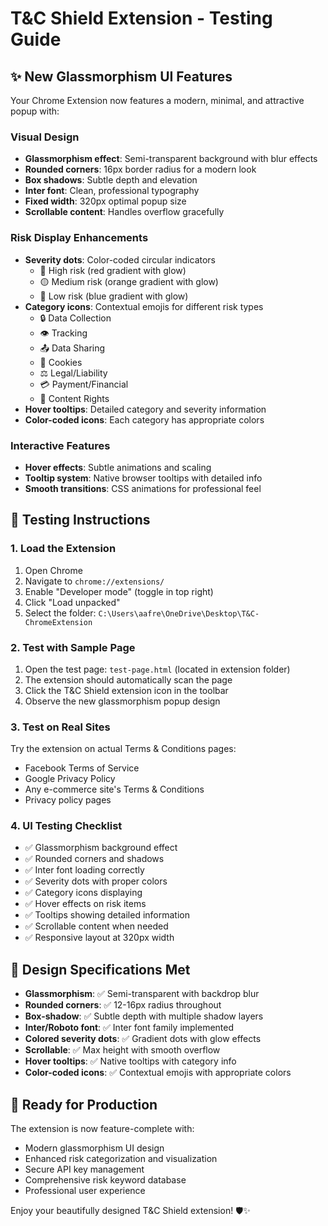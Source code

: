 # T&C Shield Extension - Testing Guide

## ✨ New Glassmorphism UI Features

Your Chrome Extension now features a modern, minimal, and attractive popup with:

### Visual Design

- **Glassmorphism effect**: Semi-transparent background with blur effects
- **Rounded corners**: 16px border radius for a modern look
- **Box shadows**: Subtle depth and elevation
- **Inter font**: Clean, professional typography
- **Fixed width**: 320px optimal popup size
- **Scrollable content**: Handles overflow gracefully

### Risk Display Enhancements

- **Severity dots**: Color-coded circular indicators
  - 🔴 High risk (red gradient with glow)
  - 🟡 Medium risk (orange gradient with glow)
  - 🔵 Low risk (blue gradient with glow)
- **Category icons**: Contextual emojis for different risk types
  - 🔒 Data Collection
  - 👁️ Tracking
  - 📤 Data Sharing
  - 🍪 Cookies
  - ⚖️ Legal/Liability
  - 💳 Payment/Financial
  - 📄 Content Rights
- **Hover tooltips**: Detailed category and severity information
- **Color-coded icons**: Each category has appropriate colors

### Interactive Features

- **Hover effects**: Subtle animations and scaling
- **Tooltip system**: Native browser tooltips with detailed info
- **Smooth transitions**: CSS animations for professional feel

## 🧪 Testing Instructions

### 1. Load the Extension

1. Open Chrome
2. Navigate to `chrome://extensions/`
3. Enable "Developer mode" (toggle in top right)
4. Click "Load unpacked"
5. Select the folder: `C:\Users\aafre\OneDrive\Desktop\T&C-ChromeExtension`

### 2. Test with Sample Page

1. Open the test page: `test-page.html` (located in extension folder)
2. The extension should automatically scan the page
3. Click the T&C Shield extension icon in the toolbar
4. Observe the new glassmorphism popup design

### 3. Test on Real Sites

Try the extension on actual Terms & Conditions pages:

- Facebook Terms of Service
- Google Privacy Policy
- Any e-commerce site's Terms & Conditions
- Privacy policy pages

### 4. UI Testing Checklist

- ✅ Glassmorphism background effect
- ✅ Rounded corners and shadows
- ✅ Inter font loading correctly
- ✅ Severity dots with proper colors
- ✅ Category icons displaying
- ✅ Hover effects on risk items
- ✅ Tooltips showing detailed information
- ✅ Scrollable content when needed
- ✅ Responsive layout at 320px width

## 🎨 Design Specifications Met

- **Glassmorphism**: ✅ Semi-transparent with backdrop blur
- **Rounded corners**: ✅ 12-16px radius throughout
- **Box-shadow**: ✅ Subtle depth with multiple shadow layers
- **Inter/Roboto font**: ✅ Inter font family implemented
- **Colored severity dots**: ✅ Gradient dots with glow effects
- **Scrollable**: ✅ Max height with smooth overflow
- **Hover tooltips**: ✅ Native tooltips with category info
- **Color-coded icons**: ✅ Contextual emojis with appropriate colors

## 🚀 Ready for Production

The extension is now feature-complete with:

- Modern glassmorphism UI design
- Enhanced risk categorization and visualization
- Secure API key management
- Comprehensive risk keyword database
- Professional user experience

Enjoy your beautifully designed T&C Shield extension! 🛡️✨
